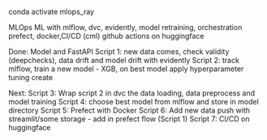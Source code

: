 conda activate mlops_ray

MLOps ML with mlflow, dvc, evidently, model retraining, orchestration prefect, docker,CI/CD (cml) github actions on huggingface

Done:
    Model and FastAPI
    Script 1: new data comes, check validity (deepchecks), data drift and model drift with evidently
    Script 2: track mlflow, train a new model - XGB, on best model apply hyperparameter tuning create

Next:
    Script 3: Wrap script 2 in dvc the data loading, data preprocess and model training
    Script 4: choose best model from mlflow and store in model directory
    Script 5: Prefect with Docker
    Script 6: Add new data push with streamlit/some storage - add in prefect flow (Script 1)
    Script 7: CI/CD on huggingface